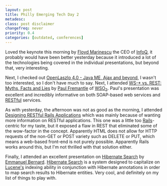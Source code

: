 ```yaml
---
layout: post
title: Philly Emerging Tech Day 2
metadesc: 
class: post disclaimer
changefreq: never
priority: 0.4
categories: [outdated, conferences]
---
```

Loved the keynote this morning by [Floyd Marinescu](http://www.floydmarinescu.com/) the 
CEO of [InfoQ](http://www.infoq.com/), it probably would have 
been better yesterday because it introduced a lot of the technologies being covered in the individual 
presentations, but beyond that, very interesting.

Next, I checked out [OpenLaszlo 4.0 - Java ME, Ajax and beyond](http://www.phillyemergingtech.com/abstracts.php#carlson), 
I wasn't too interested, so I don't have much to say.  Next, I attended 
[WS-* vs. REST: Myths, Facts and Lies](http://www.phillyemergingtech.com/abstracts.php#freemantle2) by 
[Paul Fremantle](http://pzf.fremantle.org/) of 
[WSO<sub>2</sub>](http://wso2.com/).  Paul's presentation was 
excellent and incredibly informative on both SOAP-based 
web services and [RESTful](http://en.wikipedia.org/wiki/Representational_State_Transfer) services.

As with yesterday, the afternoon was not as good as the morning, I attended 
[Designing RESTful Rails Applications](http://www.phillyemergingtech.com/abstracts.php#fernandez) which 
was mainly because of wanting more information on RESTful applications.  This one was a little too 
[Rails](http://www.rubyonrails.org/)-centric for my taste, but it exposed a flaw in 
REST that eliminated some of the wow-factor in the concept.  Apparently 
HTML does not allow for HTTP requests of the non-GET or POST variety such as DELETE or 
PUT, which means a web-based front-end is not purely possible.  Apparently 
Rails works around this, but I'm not thrilled with that solution either.

Finally, I attended an excellent presentation on [Hibernate Search](http://www.phillyemergingtech.com/abstracts.php#bernard) by 
[Emmanuel Bernard](http://blog.emmanuelbernard.com/index.html). 
[Hibernate Search](http://www.hibernate.org/410.html) is a system designed to capitalize on 
[Lucene's](http://lucene.apache.org/) indexing ability in conjunction with Hibernate annotations 
in order to map search results to Hibernate entities.  Very cool, and definitely on my list of things to play with.
